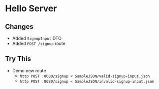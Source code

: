 # Hello Server

## Changes

- Added `SignupInput` DTO 
- Added `POST /signup` route

## Try This

- Demo new route
  - `http POST :8080/signup < SampleJSON/valid-signup-input.json`
  - `http POST :8080/signup < SampleJSON/invalid-signup-input.json`
